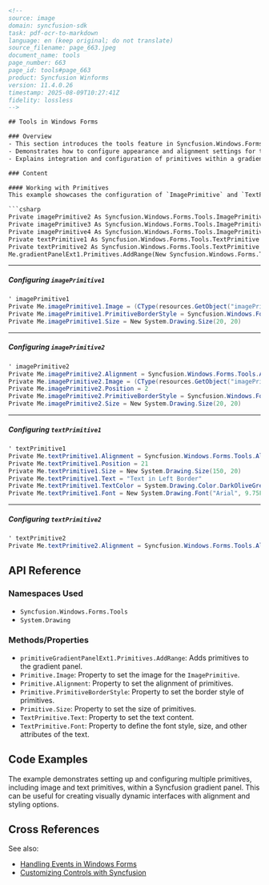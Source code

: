```html
<!-- 
source: image
domain: syncfusion-sdk
task: pdf-ocr-to-markdown
language: en (keep original; do not translate)
source_filename: page_663.jpeg
document_name: tools
page_number: 663
page_id: tools#page_663
product: Syncfusion Winforms
version: 11.4.0.26
timestamp: 2025-08-09T10:27:41Z
fidelity: lossless
-->

## Tools in Windows Forms

### Overview
- This section introduces the tools feature in Syncfusion.Windows.Forms, focusing on the use of `ImagePrimitive` and `TextPrimitive` objects.
- Demonstrates how to configure appearance and alignment settings for these primitives.
- Explains integration and configuration of primitives within a gradient panel.

### Content

#### Working with Primitives
This example showcases the configuration of `ImagePrimitive` and `TextPrimitive` objects within a gradient panel.

```csharp
Private imagePrimitive2 As Syncfusion.Windows.Forms.Tools.ImagePrimitive
Private imagePrimitive3 As Syncfusion.Windows.Forms.Tools.ImagePrimitive
Private imagePrimitive4 As Syncfusion.Windows.Forms.Tools.ImagePrimitive
Private textPrimitive1 As Syncfusion.Windows.Forms.Tools.TextPrimitive
Private textPrimitive2 As Syncfusion.Windows.Forms.Tools.TextPrimitive
Me.gradientPanelExt1.Primitives.AddRange(New Syncfusion.Windows.Forms.Tools.Primitive() { Me.imagePrimitive1, Me.imagePrimitive2, Me.textPrimitive1, Me.textPrimitive2, Me.imagePrimitive3, Me.imagePrimitive4})
```

---

##### Configuring `imagePrimitive1`
```csharp
' imagePrimitive1
Private Me.imagePrimitive1.Image = (CType(resources.GetObject("imagePrimitive1.Image"), System.Drawing.Image))
Private Me.imagePrimitive1.PrimitiveBorderStyle = Syncfusion.Windows.Forms.Tools.PrimitiveBorderStyle.None
Private Me.imagePrimitive1.Size = New System.Drawing.Size(20, 20)
```

---

##### Configuring `imagePrimitive2`
```csharp
' imagePrimitive2
Private Me.imagePrimitive2.Alignment = Syncfusion.Windows.Forms.Tools.Alignment.Bottom
Private Me.imagePrimitive2.Image = (CType(resources.GetObject("imagePrimitive2.Image"), System.Drawing.Image))
Private Me.imagePrimitive2.Position = 2
Private Me.imagePrimitive2.PrimitiveBorderStyle = Syncfusion.Windows.Forms.Tools.PrimitiveBorderStyle.None
Private Me.imagePrimitive2.Size = New System.Drawing.Size(20, 20)
```

---

##### Configuring `textPrimitive1`
```csharp
' textPrimitive1
Private Me.textPrimitive1.Alignment = Syncfusion.Windows.Forms.Tools.Alignment.Left
Private Me.textPrimitive1.Position = 21
Private Me.textPrimitive1.Size = New System.Drawing.Size(150, 20)
Private Me.textPrimitive1.Text = "Text in Left Border"
Private Me.textPrimitive1.TextColor = System.Drawing.Color.DarkOliveGreen
Private Me.textPrimitive1.Font = New System.Drawing.Font("Arial", 9.75F, (CType((System.Drawing.FontStyle.Bold Or System.Drawing.FontStyle.Italic), System.Drawing.FontStyle)), System.Drawing.GraphicsUnit.Point, (CByte(0)))
```

---

##### Configuring `textPrimitive2`
```csharp
' textPrimitive2
Private Me.textPrimitive2.Alignment = Syncfusion.Windows.Forms.Tools.Alignment.Right
```

## API Reference
### Namespaces Used
- `Syncfusion.Windows.Forms.Tools`
- `System.Drawing`

### Methods/Properties
- `primitiveGradientPanelExt1.Primitives.AddRange`: Adds primitives to the gradient panel.
- `Primitive.Image`: Property to set the image for the `ImagePrimitive`.
- `Primitive.Alignment`: Property to set the alignment of primitives.
- `Primitive.PrimitiveBorderStyle`: Property to set the border style of primitives.
- `Primitive.Size`: Property to set the size of primitives.
- `TextPrimitive.Text`: Property to set the text content.
- `TextPrimitive.Font`: Property to define the font style, size, and other attributes of the text.

## Code Examples
The example demonstrates setting up and configuring multiple primitives, including image and text primitives, within a Syncfusion gradient panel. This can be useful for creating visually dynamic interfaces with alignment and styling options.

## Cross References
See also:
- [Handling Events in Windows Forms](#event-handling-in-winforms)
- [Customizing Controls with Syncfusion](#customizing-controls-with-syncfusion)

<!-- tags: [Syncfusion, Windows Forms, Gradient Panel, Primitive, ImagePrimitive, TextPrimitive] keywords: [PrimitiveBorderStyle, Alignment, GradientPanel, Image, Text] -->
```